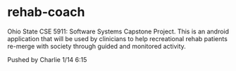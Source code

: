 rehab-coach
===========

Ohio State CSE 5911: Software Systems Capstone Project.  This is an android application that will be used by clinicians to help recreational rehab patients re-merge with society through guided and monitored activity.

Pushed by Charlie 1/14 6:15
